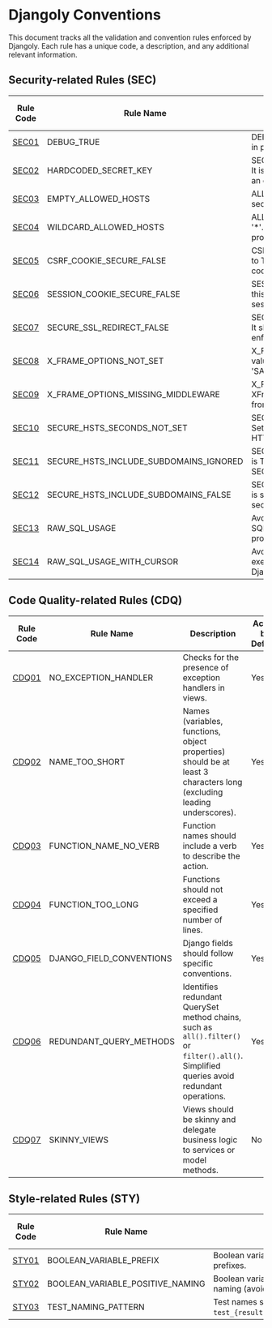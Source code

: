 # Djangoly Conventions

This document tracks all the validation and convention rules enforced by Djangoly. Each rule has a unique code, a description, and any additional relevant information.

## Security-related Rules (SEC)

| Rule Code    | Rule Name                              | Description                                                                                                       | Active by Default |
| ------------ | -------------------------------------- | ----------------------------------------------------------------------------------------------------------------- | ----------------- |
| [SEC01](#SEC01) | DEBUG_TRUE                             | DEBUG is set to True. Ensure it is False in production.                                                           | Yes               |
| [SEC02](#SEC02) | HARDCODED_SECRET_KEY                   | SECRET_KEY appears to be hardcoded. It is strongly recommended to store it in an environment variable.            | Yes               |
| [SEC03](#SEC03) | EMPTY_ALLOWED_HOSTS                    | ALLOWED_HOSTS is empty. This is not secure for production.                                                        | Yes               |
| [SEC04](#SEC04) | WILDCARD_ALLOWED_HOSTS                 | ALLOWED_HOSTS contains a wildcard '*'. This is not recommended for production.                                    | Yes               |
| [SEC05](#SEC05) | CSRF_COOKIE_SECURE_FALSE               | CSRF_COOKIE_SECURE is False. Set this to True to avoid transmitting the CSRF cookie over HTTP accidentally.       | Yes               |
| [SEC06](#SEC06) | SESSION_COOKIE_SECURE_FALSE            | SESSION_COOKIE_SECURE is False. Set this to True to avoid transmitting the session cookie over HTTP accidentally. | Yes               |
| [SEC07](#SEC07) | SECURE_SSL_REDIRECT_FALSE              | SECURE_SSL_REDIRECT is set to False. It should be True in production to enforce HTTPS.                            | Yes               |
| [SEC08](#SEC08) | X_FRAME_OPTIONS_NOT_SET                | X_FRAME_OPTIONS is not set to a valid value. It should be either 'DENY' or 'SAMEORIGIN' to prevent clickjacking.  | Yes               |
| [SEC09](#SEC09) | X_FRAME_OPTIONS_MISSING_MIDDLEWARE     | X_FRAME_OPTIONS is set, but the XFrameOptionsMiddleware is missing from the MIDDLEWARE list.                      | Yes               |
| [SEC10](#SEC10) | SECURE_HSTS_SECONDS_NOT_SET           | SECURE_HSTS_SECONDS is set to 0. Set it to a positive value to enforce HTTPS.                                     | Yes               |
| [SEC11](#SEC11) | SECURE_HSTS_INCLUDE_SUBDOMAINS_IGNORED | SECURE_HSTS_INCLUDE_SUBDOMAINS is True, but it has no effect because SECURE_HSTS_SECONDS is 0.                    | Yes               |
| [SEC12](#SEC12) | SECURE_HSTS_INCLUDE_SUBDOMAINS_FALSE   | SECURE_HSTS_INCLUDE_SUBDOMAINS is set to False. Set it to True for better security.                               | Yes               |
| [SEC13](#SEC13) | RAW_SQL_USAGE                          | Avoid using 'raw' queries to execute SQL directly, bypassing Django's ORM protections.                            | No                |
| [SEC14](#SEC14) | RAW_SQL_USAGE_WITH_CURSOR              | Avoid using 'connection.cursor()' to execute SQL directly, bypassing Django's ORM protections.                    | No                |

## Code Quality-related Rules (CDQ)

| Rule Code    | Rule Name                              | Description                                                                                                       | Active by Default |
| ------------ | -------------------------------------- | ----------------------------------------------------------------------------------------------------------------- | ----------------- |
| [CDQ01](#CDQ01) | NO_EXCEPTION_HANDLER                   | Checks for the presence of exception handlers in views.                                                           | Yes               |
| [CDQ02](#CDQ02) | NAME_TOO_SHORT                         | Names (variables, functions, object properties) should be at least 3 characters long (excluding leading underscores). | Yes               |
| [CDQ03](#CDQ03) | FUNCTION_NAME_NO_VERB                  | Function names should include a verb to describe the action.                                                      | Yes               |
| [CDQ04](#CDQ04) | FUNCTION_TOO_LONG                      | Functions should not exceed a specified number of lines.                                                          | Yes               |
| [CDQ05](#CDQ05) | DJANGO_FIELD_CONVENTIONS               | Django fields should follow specific conventions.                                                                 | Yes               |
| [CDQ06](#CDQ06) | REDUNDANT_QUERY_METHODS                | Identifies redundant QuerySet method chains, such as `all().filter()` or `filter().all()`. Simplified queries avoid redundant operations. | Yes               |
| [CDQ07](#CDQ07) | SKINNY_VIEWS                           | Views should be skinny and delegate business logic to services or model methods.                                  | No               |

## Style-related Rules (STY)

| Rule Code    | Rule Name                              | Description                                                                                                       | Active by Default |
| ------------ | -------------------------------------- | ----------------------------------------------------------------------------------------------------------------- | ----------------- |
| [STY01](#STY01) | BOOLEAN_VARIABLE_PREFIX                | Boolean variables should use required prefixes.                                                                   | Yes               |
| [STY02](#STY02) | BOOLEAN_VARIABLE_POSITIVE_NAMING       | Boolean variables should use positive naming (avoid negative patterns).                                           | Yes               |
| [STY03](#STY03) | TEST_NAMING_PATTERN                    | Test names should follow the pattern `test_{result}_given\|when\|if_{conditions}`.                                           | Yes               |
